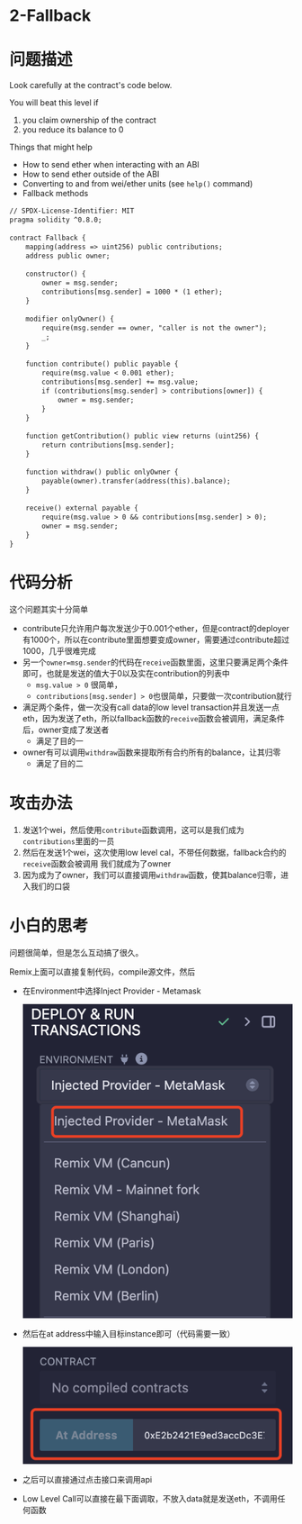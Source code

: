 # 2-Fallback

# 问题描述

Look carefully at the contract's code below.

You will beat this level if

1. you claim ownership of the contract
2. you reduce its balance to 0

Things that might help

- How to send ether when interacting with an ABI
- How to send ether outside of the ABI
- Converting to and from wei/ether units (see `help()` command)
- Fallback methods

```solidity
// SPDX-License-Identifier: MIT
pragma solidity ^0.8.0;

contract Fallback {
    mapping(address => uint256) public contributions;
    address public owner;

    constructor() {
        owner = msg.sender;
        contributions[msg.sender] = 1000 * (1 ether);
    }

    modifier onlyOwner() {
        require(msg.sender == owner, "caller is not the owner");
        _;
    }

    function contribute() public payable {
        require(msg.value < 0.001 ether);
        contributions[msg.sender] += msg.value;
        if (contributions[msg.sender] > contributions[owner]) {
            owner = msg.sender;
        }
    }

    function getContribution() public view returns (uint256) {
        return contributions[msg.sender];
    }

    function withdraw() public onlyOwner {
        payable(owner).transfer(address(this).balance);
    }

    receive() external payable {
        require(msg.value > 0 && contributions[msg.sender] > 0);
        owner = msg.sender;
    }
}
```

# 代码分析

这个问题其实十分简单

- contribute只允许用户每次发送少于0.001个ether，但是contract的deployer有1000个，所以在contribute里面想要变成owner，需要通过contribute超过1000，几乎很难完成
- 另一个`owner=msg.sender`的代码在`receive`函数里面，这里只要满足两个条件即可，也就是发送的值大于0以及实在contribution的列表中
    - `msg.value > 0` 很简单，
    - `contributions[msg.sender] > 0`也很简单，只要做一次contribution就行
- 满足两个条件，做一次没有call data的low level transaction并且发送一点eth，因为发送了eth，所以fallback函数的`receive`函数会被调用，满足条件后，owner变成了发送者
    - 满足了目的一
- owner有可以调用`withdraw`函数来提取所有合约所有的balance，让其归零
    - 满足了目的二

# 攻击办法

1. 发送1个wei，然后使用`contribute`函数调用，这可以是我们成为`contributions`里面的一员
2. 然后在发送1个wei，这次使用low level cal，不带任何数据，fallback合约的`receive`函数会被调用
我们就成为了owner
3. 因为成为了owner，我们可以直接调用`withdraw`函数，使其balance归零，进入我们的口袋

# 小白的思考

问题很简单，但是怎么互动搞了很久。

Remix上面可以直接复制代码，compile源文件，然后

- 在Environment中选择Inject Provider - Metamask
    
    ![image.png](1-Fallback/image2.png)
    
- 然后在at address中输入目标instance即可（代码需要一致）
    
    ![image.png](1-Fallback/image1.png)
    
- 之后可以直接通过点击接口来调用api
- Low Level Call可以直接在最下面调取，不放入data就是发送eth，不调用任何函数
